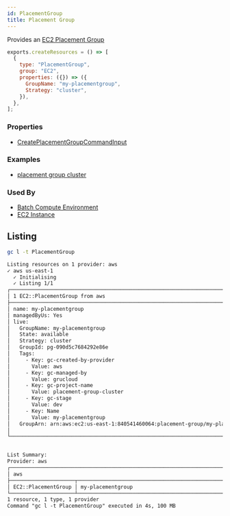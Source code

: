 ```yaml
---
id: PlacementGroup
title: Placement Group
---
```


Provides an [EC2 Placement Group](https://console.aws.amazon.com/ec2/v2/home?#PlacementGroups:)

```js
exports.createResources = () => [
  {
    type: "PlacementGroup",
    group: "EC2",
    properties: ({}) => ({
      GroupName: "my-placementgroup",
      Strategy: "cluster",
    }),
  },
];
```

### Properties

- [CreatePlacementGroupCommandInput](https://docs.aws.amazon.com/AWSJavaScriptSDK/v3/latest/clients/client-ec2/interfaces/createplacementgroupcommandinput.html)

### Examples

- [placement group cluster](https://github.com/grucloud/grucloud/blob/main/examples/aws/EC2/placement-group-cluster)

### Used By

- [Batch Compute Environment](../Batch/ComputeEnvironment.md)
- [EC2 Instance](./Instance.md)

## Listing

```sh
gc l -t PlacementGroup
```

```txt
Listing resources on 1 provider: aws
✓ aws us-east-1
  ✓ Initialising
  ✓ Listing 1/1
┌─────────────────────────────────────────────────────────────────────────────────────┐
│ 1 EC2::PlacementGroup from aws                                                      │
├─────────────────────────────────────────────────────────────────────────────────────┤
│ name: my-placementgroup                                                             │
│ managedByUs: Yes                                                                    │
│ live:                                                                               │
│   GroupName: my-placementgroup                                                      │
│   State: available                                                                  │
│   Strategy: cluster                                                                 │
│   GroupId: pg-090d5c7684292e86e                                                     │
│   Tags:                                                                             │
│     - Key: gc-created-by-provider                                                   │
│       Value: aws                                                                    │
│     - Key: gc-managed-by                                                            │
│       Value: grucloud                                                               │
│     - Key: gc-project-name                                                          │
│       Value: placement-group-cluster                                                │
│     - Key: gc-stage                                                                 │
│       Value: dev                                                                    │
│     - Key: Name                                                                     │
│       Value: my-placementgroup                                                      │
│   GroupArn: arn:aws:ec2:us-east-1:840541460064:placement-group/my-placementgroup    │
│                                                                                     │
└─────────────────────────────────────────────────────────────────────────────────────┘


List Summary:
Provider: aws
┌────────────────────────────────────────────────────────────────────────────────────┐
│ aws                                                                                │
├─────────────────────┬──────────────────────────────────────────────────────────────┤
│ EC2::PlacementGroup │ my-placementgroup                                            │
└─────────────────────┴──────────────────────────────────────────────────────────────┘
1 resource, 1 type, 1 provider
Command "gc l -t PlacementGroup" executed in 4s, 100 MB
```
